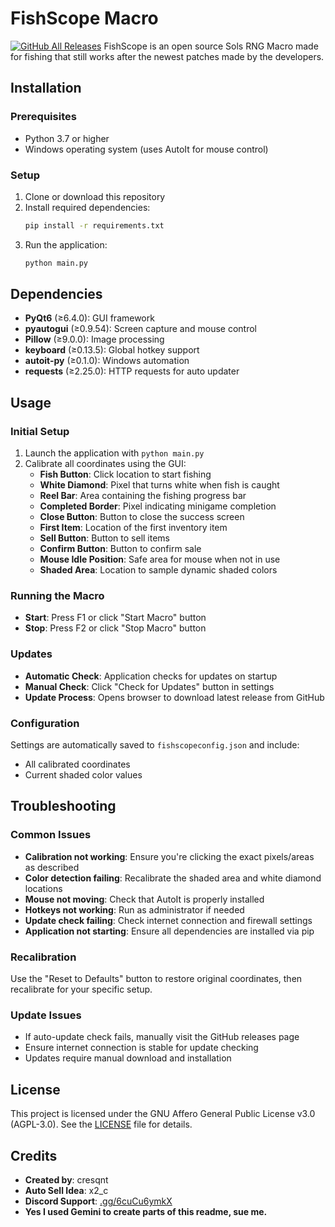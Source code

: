 # FishScope Macro
[![GitHub All Releases](https://img.shields.io/github/downloads/cresqnt/FishScope/total)](https://github.com/cresqnt/FishScope/releases)
FishScope is an open source Sols RNG Macro made for fishing that still works after the newest patches made by the developers.

## Installation

### Prerequisites
- Python 3.7 or higher
- Windows operating system (uses AutoIt for mouse control)

### Setup
1. Clone or download this repository
2. Install required dependencies:
   ```bash
   pip install -r requirements.txt
   ```
3. Run the application:
   ```bash
   python main.py
   ```

## Dependencies

- **PyQt6** (≥6.4.0): GUI framework
- **pyautogui** (≥0.9.54): Screen capture and mouse control
- **Pillow** (≥9.0.0): Image processing
- **keyboard** (≥0.13.5): Global hotkey support
- **autoit-py** (≥0.1.0): Windows automation
- **requests** (≥2.25.0): HTTP requests for auto updater

## Usage

### Initial Setup
1. Launch the application with `python main.py`
2. Calibrate all coordinates using the GUI:
   - **Fish Button**: Click location to start fishing
   - **White Diamond**: Pixel that turns white when fish is caught
   - **Reel Bar**: Area containing the fishing progress bar
   - **Completed Border**: Pixel indicating minigame completion
   - **Close Button**: Button to close the success screen
   - **First Item**: Location of the first inventory item
   - **Sell Button**: Button to sell items
   - **Confirm Button**: Button to confirm sale
   - **Mouse Idle Position**: Safe area for mouse when not in use
   - **Shaded Area**: Location to sample dynamic shaded colors

### Running the Macro
- **Start**: Press F1 or click "Start Macro" button
- **Stop**: Press F2 or click "Stop Macro" button

### Updates
- **Automatic Check**: Application checks for updates on startup
- **Manual Check**: Click "Check for Updates" button in settings
- **Update Process**: Opens browser to download latest release from GitHub

### Configuration
Settings are automatically saved to `fishscopeconfig.json` and include:
- All calibrated coordinates
- Current shaded color values

## Troubleshooting

### Common Issues
- **Calibration not working**: Ensure you're clicking the exact pixels/areas as described
- **Color detection failing**: Recalibrate the shaded area and white diamond locations
- **Mouse not moving**: Check that AutoIt is properly installed
- **Hotkeys not working**: Run as administrator if needed
- **Update check failing**: Check internet connection and firewall settings
- **Application not starting**: Ensure all dependencies are installed via pip

### Recalibration
Use the "Reset to Defaults" button to restore original coordinates, then recalibrate for your specific setup.

### Update Issues
- If auto-update check fails, manually visit the GitHub releases page
- Ensure internet connection is stable for update checking
- Updates require manual download and installation

## License

This project is licensed under the GNU Affero General Public License v3.0 (AGPL-3.0). See the [LICENSE](LICENSE) file for details.

## Credits

- **Created by**: cresqnt
- **Auto Sell Idea**: x2_c
- **Discord Support**: [.gg/6cuCu6ymkX](https://discord.gg/6cuCu6ymkX)
- **Yes I used Gemini to create parts of this readme, sue me.**
